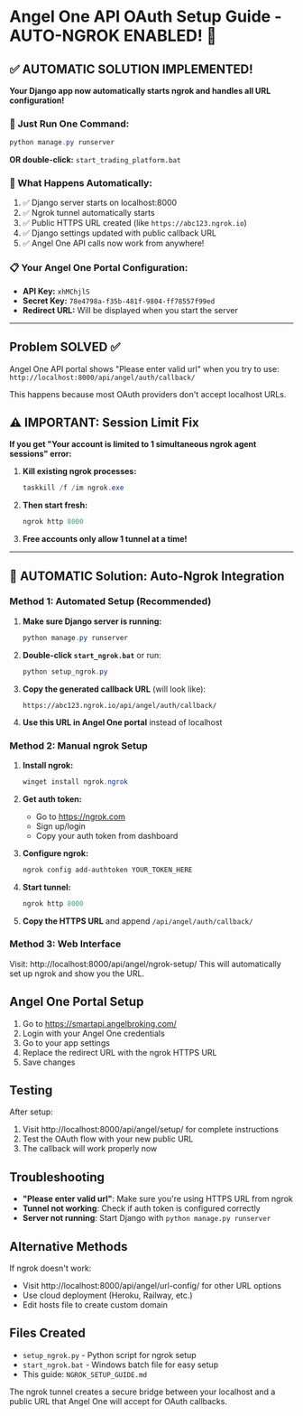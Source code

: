# Angel One API OAuth Setup Guide - AUTO-NGROK ENABLED! 🚀

## ✅ AUTOMATIC SOLUTION IMPLEMENTED!

**Your Django app now automatically starts ngrok and handles all URL configuration!**

### 🎉 Just Run One Command:

```powershell
python manage.py runserver
```

**OR double-click:** `start_trading_platform.bat`

### 🤖 What Happens Automatically:

1. ✅ Django server starts on localhost:8000
2. ✅ Ngrok tunnel automatically starts
3. ✅ Public HTTPS URL created (like `https://abc123.ngrok.io`)
4. ✅ Django settings updated with public callback URL
5. ✅ Angel One API calls now work from anywhere!

### 📋 Your Angel One Portal Configuration:

- **API Key:** `xhMChjlS`
- **Secret Key:** `78e4798a-f35b-481f-9804-ff78557f99ed`
- **Redirect URL:** Will be displayed when you start the server

---

## Problem SOLVED ✅
Angel One API portal shows "Please enter valid url" when you try to use:
`http://localhost:8000/api/angel/auth/callback/`

This happens because most OAuth providers don't accept localhost URLs.

## ⚠️ IMPORTANT: Session Limit Fix

**If you get "Your account is limited to 1 simultaneous ngrok agent sessions" error:**

1. **Kill existing ngrok processes:**
   ```powershell
   taskkill /f /im ngrok.exe
   ```

2. **Then start fresh:**
   ```powershell
   ngrok http 8000
   ```

3. **Free accounts only allow 1 tunnel at a time!**

---

## 🚀 AUTOMATIC Solution: Auto-Ngrok Integration

### Method 1: Automated Setup (Recommended)

1. **Make sure Django server is running:**
   ```powershell
   python manage.py runserver
   ```

2. **Double-click `start_ngrok.bat`** or run:
   ```powershell
   python setup_ngrok.py
   ```

3. **Copy the generated callback URL** (will look like):
   ```
   https://abc123.ngrok.io/api/angel/auth/callback/
   ```

4. **Use this URL in Angel One portal** instead of localhost

### Method 2: Manual ngrok Setup

1. **Install ngrok:**
   ```powershell
   winget install ngrok.ngrok
   ```

2. **Get auth token:**
   - Go to https://ngrok.com
   - Sign up/login
   - Copy your auth token from dashboard

3. **Configure ngrok:**
   ```powershell
   ngrok config add-authtoken YOUR_TOKEN_HERE
   ```

4. **Start tunnel:**
   ```powershell
   ngrok http 8000
   ```

5. **Copy the HTTPS URL** and append `/api/angel/auth/callback/`

### Method 3: Web Interface

Visit: http://localhost:8000/api/angel/ngrok-setup/
This will automatically set up ngrok and show you the URL.

## Angel One Portal Setup

1. Go to https://smartapi.angelbroking.com/
2. Login with your Angel One credentials
3. Go to your app settings
4. Replace the redirect URL with the ngrok HTTPS URL
5. Save changes

## Testing

After setup:
1. Visit http://localhost:8000/api/angel/setup/ for complete instructions
2. Test the OAuth flow with your new public URL
3. The callback will work properly now

## Troubleshooting

- **"Please enter valid url"**: Make sure you're using HTTPS URL from ngrok
- **Tunnel not working**: Check if auth token is configured correctly
- **Server not running**: Start Django with `python manage.py runserver`

## Alternative Methods

If ngrok doesn't work:
- Visit http://localhost:8000/api/angel/url-config/ for other URL options
- Use cloud deployment (Heroku, Railway, etc.)
- Edit hosts file to create custom domain

## Files Created

- `setup_ngrok.py` - Python script for ngrok setup
- `start_ngrok.bat` - Windows batch file for easy setup
- This guide: `NGROK_SETUP_GUIDE.md`

The ngrok tunnel creates a secure bridge between your localhost and a public URL that Angel One will accept for OAuth callbacks.
